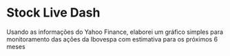 # Stock Live Dash

Usando as informações do Yahoo Finance, elaborei um gráfico simples para monitoramento das ações da Ibovespa com estimativa para os próximos 6 meses
